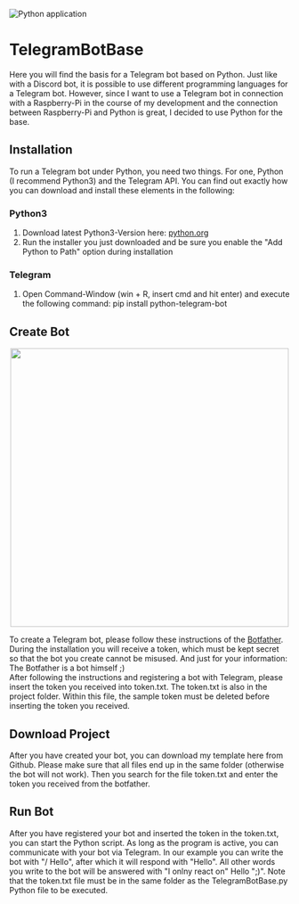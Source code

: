 ![Python application](https://github.com/Facing-South/TelegramBotBase/workflows/Python%20application/badge.svg)

# TelegramBotBase
Here you will find the basis for a Telegram bot based on Python. Just like with a Discord bot, it is possible to use different programming languages for a Telegram bot. However, since I want to use a Telegram bot in connection with a Raspberry-Pi in the course of my development and the connection between Raspberry-Pi and Python is great, I decided to use Python for the base.
 
## Installation
To run a Telegram bot under Python, you need two things. For one, Python (I recommend Python3) and the Telegram API. You can find out exactly how you can download and install these elements in the following:

### Python3
1. Download latest Python3-Version here: [python.org](https://www.python.org/downloads/windows/)
2. Run the installer you just downloaded and be sure you enable the "Add Python to Path" option during installation

### Telegram
1. Open Command-Window (win + R, insert cmd and hit enter) and execute the following command: pip install python-telegram-bot

## Create Bot
<p align="center">
  <img src="http://www.facing-south.com/img/botfather.png" width="500">
</p>

To create a Telegram bot, please follow these instructions of the [Botfather](https://core.telegram.org/bots). During the installation you will receive a token, which must be kept secret so that the bot you create cannot be misused. And just for your information: The Botfather is a bot himself ;)</br>
After following the instructions and registering a bot with Telegram, please insert the token you received into token.txt. The token.txt is also in the project folder. Within this file, the sample token must be deleted before inserting the token you received.

## Download Project
After you have created your bot, you can download my template here from Github. Please make sure that all files end up in the same folder (otherwise the bot will not work). Then you search for the file token.txt and enter the token you received from the botfather.

## Run Bot
After you have registered your bot and inserted the token in the token.txt, you can start the Python script. As long as the program is active, you can communicate with your bot via Telegram. In our example you can write the bot with "/ Hello", after which it will respond with "Hello". All other words you write to the bot will be answered with "I onlny react on" Hello ";)". Note that the token.txt file must be in the same folder as the TelegramBotBase.py Python file to be executed.
